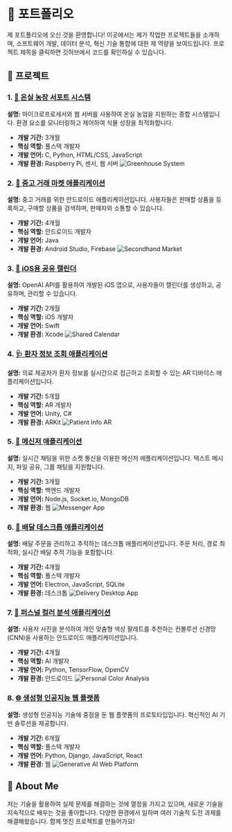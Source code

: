# 🌟 포트폴리오

제 포트폴리오에 오신 것을 환영합니다! 이곳에서는 제가 작업한 프로젝트들을 소개하며, 소프트웨어 개발, 데이터 분석, 혁신 기술 통합에 대한 제 역량을 보여드립니다. 프로젝트 제목을 클릭하면 깃허브에서 코드를 확인하실 수 있습니다.

## 📂 프로젝트

### 1. [🌿 온실 농장 서포트 시스템](https://github.com/yourusername/greenhouse-support-system)
**설명:** 마이크로프로세서와 웹 서버를 사용하여 온실 농업을 지원하는 종합 시스템입니다. 환경 요소를 모니터링하고 제어하여 식물 성장을 최적화합니다.
- **개발 기간:** 3개월
- **핵심 역할:** 풀스택 개발자
- **개발 언어:** C, Python, HTML/CSS, JavaScript
- **개발 환경:** Raspberry Pi, 센서, 웹 서버
![Greenhouse System](images/greenhouse-system.png)

### 2. [🛒 중고 거래 마켓 애플리케이션](https://github.com/yourusername/secondhand-market-app)
**설명:** 중고 거래를 위한 안드로이드 애플리케이션입니다. 사용자들은 판매할 상품을 등록하고, 구매할 상품을 검색하며, 판매자와 소통할 수 있습니다.
- **개발 기간:** 4개월
- **핵심 역할:** 안드로이드 개발자
- **개발 언어:** Java
- **개발 환경:** Android Studio, Firebase
![Secondhand Market](images/secondhand-market.png)

### 3. [📅 iOS용 공유 캘린더](https://github.com/yourusername/ios-shared-calendar)
**설명:** OpenAI API를 활용하여 개발된 iOS 앱으로, 사용자들이 캘린더를 생성하고, 공유하며, 관리할 수 있습니다.
- **개발 기간:** 2개월
- **핵심 역할:** iOS 개발자
- **개발 언어:** Swift
- **개발 환경:** Xcode
![Shared Calendar](images/shared-calendar.png)

### 4. [🩺 환자 정보 조회 애플리케이션](https://github.com/yourusername/patient-info-ar-app)
**설명:** 의료 제공자가 환자 정보를 실시간으로 접근하고 조회할 수 있는 AR 디바이스 애플리케이션입니다.
- **개발 기간:** 5개월
- **핵심 역할:** AR 개발자
- **개발 언어:** Unity, C#
- **개발 환경:** ARKit
![Patient Info AR](images/patient-info-ar.png)

### 5. [💬 메신저 애플리케이션](https://github.com/yourusername/socket-messenger-app)
**설명:** 실시간 채팅을 위한 소켓 통신을 이용한 메신저 애플리케이션입니다. 텍스트 메시지, 파일 공유, 그룹 채팅을 지원합니다.
- **개발 기간:** 3개월
- **핵심 역할:** 백엔드 개발자
- **개발 언어:** Node.js, Socket.io, MongoDB
- **개발 환경:** 웹
![Messenger App](images/messenger-app.png)

### 6. [🚚 배달 데스크톱 애플리케이션](https://github.com/yourusername/delivery-desktop-app)
**설명:** 배달 주문을 관리하고 추적하는 데스크톱 애플리케이션입니다. 주문 처리, 경로 최적화, 실시간 배달 추적 기능을 포함합니다.
- **개발 기간:** 4개월
- **핵심 역할:** 풀스택 개발자
- **개발 언어:** Electron, JavaScript, SQLite
- **개발 환경:** 데스크톱
![Delivery Desktop App](images/delivery-desktop-app.png)

### 7. [🎨 퍼스널 컬러 분석 애플리케이션](https://github.com/yourusername/personal-color-analysis-app)
**설명:** 사용자 사진을 분석하여 개인 맞춤형 색상 팔레트를 추천하는 컨볼루션 신경망(CNN)을 사용하는 안드로이드 애플리케이션입니다.
- **개발 기간:** 4개월
- **핵심 역할:** AI 개발자
- **개발 언어:** Python, TensorFlow, OpenCV
- **개발 환경:** 안드로이드
![Personal Color Analysis](images/personal-color-analysis.png)

### 8. [🌐 생성형 인공지능 웹 플랫폼](https://github.com/yourusername/generative-ai-web-platform)
**설명:** 생성형 인공지능 기술에 중점을 둔 웹 플랫폼의 프로토타입입니다. 혁신적인 AI 기반 솔루션을 제공합니다.
- **개발 기간:** 6개월
- **핵심 역할:** 풀스택 개발자
- **개발 언어:** Python, Django, JavaScript, React
- **개발 환경:** 웹
![Generative AI Web Platform](images/generative-ai-web-platform.png)

## 📜 About Me

저는 기술을 활용하여 실제 문제를 해결하는 것에 열정을 가지고 있으며, 새로운 기술을 지속적으로 배우는 것을 좋아합니다. 다양한 환경에서 일하며 여러 기술적 도전 과제를 해결해왔습니다. 함께 멋진 프로젝트를 만들어가요!
